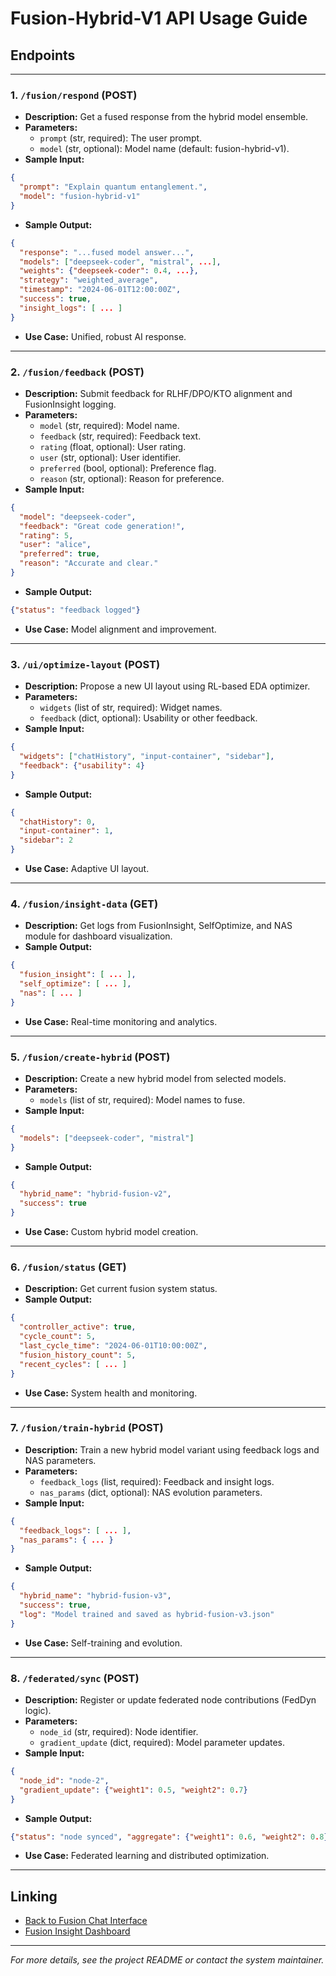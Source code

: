 # Fusion-Hybrid-V1 API Usage Guide

## Endpoints

---

### 1. `/fusion/respond` (POST)
- **Description:** Get a fused response from the hybrid model ensemble.
- **Parameters:**
  - `prompt` (str, required): The user prompt.
  - `model` (str, optional): Model name (default: fusion-hybrid-v1).
- **Sample Input:**
```json
{
  "prompt": "Explain quantum entanglement.",
  "model": "fusion-hybrid-v1"
}
```
- **Sample Output:**
```json
{
  "response": "...fused model answer...",
  "models": ["deepseek-coder", "mistral", ...],
  "weights": {"deepseek-coder": 0.4, ...},
  "strategy": "weighted_average",
  "timestamp": "2024-06-01T12:00:00Z",
  "success": true,
  "insight_logs": [ ... ]
}
```
- **Use Case:** Unified, robust AI response.

---

### 2. `/fusion/feedback` (POST)
- **Description:** Submit feedback for RLHF/DPO/KTO alignment and FusionInsight logging.
- **Parameters:**
  - `model` (str, required): Model name.
  - `feedback` (str, required): Feedback text.
  - `rating` (float, optional): User rating.
  - `user` (str, optional): User identifier.
  - `preferred` (bool, optional): Preference flag.
  - `reason` (str, optional): Reason for preference.
- **Sample Input:**
```json
{
  "model": "deepseek-coder",
  "feedback": "Great code generation!",
  "rating": 5,
  "user": "alice",
  "preferred": true,
  "reason": "Accurate and clear."
}
```
- **Sample Output:**
```json
{"status": "feedback logged"}
```
- **Use Case:** Model alignment and improvement.

---

### 3. `/ui/optimize-layout` (POST)
- **Description:** Propose a new UI layout using RL-based EDA optimizer.
- **Parameters:**
  - `widgets` (list of str, required): Widget names.
  - `feedback` (dict, optional): Usability or other feedback.
- **Sample Input:**
```json
{
  "widgets": ["chatHistory", "input-container", "sidebar"],
  "feedback": {"usability": 4}
}
```
- **Sample Output:**
```json
{
  "chatHistory": 0,
  "input-container": 1,
  "sidebar": 2
}
```
- **Use Case:** Adaptive UI layout.

---

### 4. `/fusion/insight-data` (GET)
- **Description:** Get logs from FusionInsight, SelfOptimize, and NAS module for dashboard visualization.
- **Sample Output:**
```json
{
  "fusion_insight": [ ... ],
  "self_optimize": [ ... ],
  "nas": [ ... ]
}
```
- **Use Case:** Real-time monitoring and analytics.

---

### 5. `/fusion/create-hybrid` (POST)
- **Description:** Create a new hybrid model from selected models.
- **Parameters:**
  - `models` (list of str, required): Model names to fuse.
- **Sample Input:**
```json
{
  "models": ["deepseek-coder", "mistral"]
}
```
- **Sample Output:**
```json
{
  "hybrid_name": "hybrid-fusion-v2",
  "success": true
}
```
- **Use Case:** Custom hybrid model creation.

---

### 6. `/fusion/status` (GET)
- **Description:** Get current fusion system status.
- **Sample Output:**
```json
{
  "controller_active": true,
  "cycle_count": 5,
  "last_cycle_time": "2024-06-01T10:00:00Z",
  "fusion_history_count": 5,
  "recent_cycles": [ ... ]
}
```
- **Use Case:** System health and monitoring.

---

### 7. `/fusion/train-hybrid` (POST)
- **Description:** Train a new hybrid model variant using feedback logs and NAS parameters.
- **Parameters:**
  - `feedback_logs` (list, required): Feedback and insight logs.
  - `nas_params` (dict, optional): NAS evolution parameters.
- **Sample Input:**
```json
{
  "feedback_logs": [ ... ],
  "nas_params": { ... }
}
```
- **Sample Output:**
```json
{
  "hybrid_name": "hybrid-fusion-v3",
  "success": true,
  "log": "Model trained and saved as hybrid-fusion-v3.json"
}
```
- **Use Case:** Self-training and evolution.

---

### 8. `/federated/sync` (POST)
- **Description:** Register or update federated node contributions (FedDyn logic).
- **Parameters:**
  - `node_id` (str, required): Node identifier.
  - `gradient_update` (dict, required): Model parameter updates.
- **Sample Input:**
```json
{
  "node_id": "node-2",
  "gradient_update": {"weight1": 0.5, "weight2": 0.7}
}
```
- **Sample Output:**
```json
{"status": "node synced", "aggregate": {"weight1": 0.6, "weight2": 0.8}}
```
- **Use Case:** Federated learning and distributed optimization.

---

## Linking

- [Back to Fusion Chat Interface](/)
- [Fusion Insight Dashboard](/insight-dashboard)

---

*For more details, see the project README or contact the system maintainer.* 